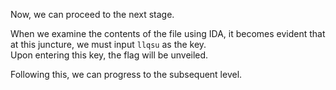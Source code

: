 Now, we can proceed to the next stage.  

When we examine the contents of the file using IDA, it becomes evident that at this juncture, we must input `llqsu` as the key.  
Upon entering this key, the flag will be unveiled.  
<!-- Flag: ~pwn.college{0-nya9AYmo3ANpd2RULmvb-4N5s.0FO1IDL4UDOzQzW}~ -->
Following this, we can progress to the subsequent level.  